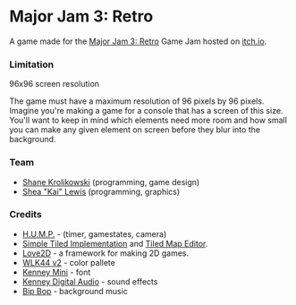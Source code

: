 # Major Jam 3: Retro
A game made for the [Major Jam 3: Retro](https://itch.io/jam/major-jam-3) Game Jam hosted on [itch.io](https://itch.io/).

### Limitation
96x96 screen resolution

The game must have a maximum resolution of 96 pixels by 96 pixels. Imagine you're making a game for a console that has a screen of this size. You'll want to keep in mind which elements need more room and how small you can make any given element on screen before they blur into the background.

### Team
- [Shane Krolikowski](https://shanekrolikowski.com) (programming, game design)
- [Shea "Kai" Lewis](https://kaidesu.com) (programming, graphics)

### Credits
- [H.U.M.P.](https://hump.readthedocs.io/en/latest/index.html) - (timer, gamestates, camera)
- [Simple Tiled Implementation](https://github.com/karai17/Simple-Tiled-Implementation) and [Tiled Map Editor](https://www.mapeditor.org/).
- [Love2D](https://love2d.org/) - a framework for making 2D games.
- [WLK44 v2](https://lospec.com/palette-list/wlk44-v2) - color pallete
- [Kenney Mini](https://www.kenney.nl/assets/kenney-fonts) - font
- [Kenney Digital Audio](https://www.kenney.nl/assets/digital-audio) - sound effects
- [Bip Bop](https://joshua-mclean.itch.io) - background music